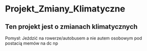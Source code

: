 # Projekt_Zmiany_Klimatyczne
## Ten projekt jest o zmianach klimatycznych
Pomysł: Jeździć na rowerze/autobusem a nie autem osobowym
pod postacią memów na dc np

